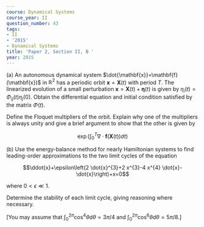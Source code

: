 ```yaml
---
course: Dynamical Systems
course_year: II
question_number: 43
tags:
- II
- '2015'
- Dynamical Systems
title: 'Paper 2, Section II, B '
year: 2015
---
```




(a) An autonomous dynamical system $\dot{\mathbf{x}}=\mathbf{f}(\mathbf{x})$ in $\mathbb{R}^{2}$ has a periodic orbit $\mathbf{x}=\mathbf{X}(t)$ with period $T$. The linearized evolution of a small perturbation $\mathbf{x}=\mathbf{X}(t)+\boldsymbol{\eta}(t)$ is given by $\eta_{i}(t)=\Phi_{i j}(t) \eta_{j}(0)$. Obtain the differential equation and initial condition satisfied by the matrix $\Phi(t)$.

Define the Floquet multipliers of the orbit. Explain why one of the multipliers is always unity and give a brief argument to show that the other is given by

$$\exp \left(\int_{0}^{T} \nabla \cdot \mathbf{f}(\mathbf{X}(t)) d t\right)$$

(b) Use the energy-balance method for nearly Hamiltonian systems to find leading-order approximations to the two limit cycles of the equation

$$\ddot{x}+\epsilon\left(2 \dot{x}^{3}+2 x^{3}-4 x^{4} \dot{x}-\dot{x}\right)+x=0$$

where $0<\epsilon \ll 1$.

Determine the stability of each limit cycle, giving reasoning where necessary.

[You may assume that $\int_{0}^{2 \pi} \cos ^{4} \theta d \theta=3 \pi / 4$ and $\int_{0}^{2 \pi} \cos ^{6} \theta d \theta=5 \pi / 8$.]